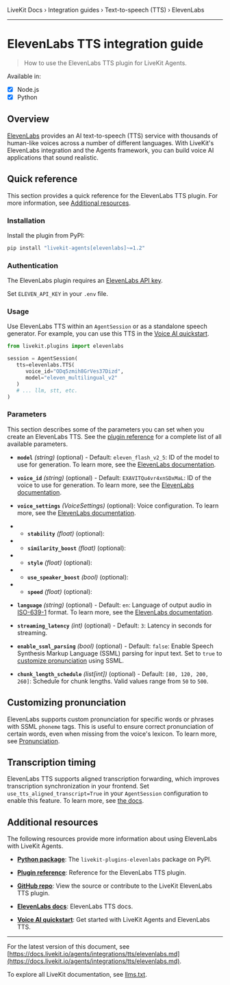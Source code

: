 LiveKit Docs › Integration guides › Text-to-speech (TTS) › ElevenLabs

---

# ElevenLabs TTS integration guide

> How to use the ElevenLabs TTS plugin for LiveKit Agents.

Available in:
- [x] Node.js
- [x] Python

## Overview

[ElevenLabs](https://elevenlabs.io/) provides an AI text-to-speech (TTS) service with thousands of human-like voices across a number of different languages. With LiveKit's ElevenLabs integration and the Agents framework, you can build voice AI applications that sound realistic.

## Quick reference

This section provides a quick reference for the ElevenLabs TTS plugin. For more information, see [Additional resources](#additional-resources).

### Installation

Install the plugin from PyPI:

```bash
pip install "livekit-agents[elevenlabs]~=1.2"

```

### Authentication

The ElevenLabs plugin requires an [ElevenLabs API key](https://elevenlabs.io/app/settings/api-keys).

Set `ELEVEN_API_KEY` in your `.env` file.

### Usage

Use ElevenLabs TTS within an `AgentSession` or as a standalone speech generator. For example, you can use this TTS in the [Voice AI quickstart](https://docs.livekit.io/agents/start/voice-ai.md).

```python
from livekit.plugins import elevenlabs

session = AgentSession(
   tts=elevenlabs.TTS(
      voice_id="ODq5zmih8GrVes37Dizd",
      model="eleven_multilingual_v2"
   )
   # ... llm, stt, etc.
)

```

### Parameters

This section describes some of the parameters you can set when you create an ElevenLabs TTS. See the [plugin reference](https://docs.livekit.io/reference/python/v1/livekit/plugins/elevenlabs/index.html.md#livekit.plugins.elevenlabs.TTS) for a complete list of all available parameters.

- **`model`** _(string)_ (optional) - Default: `eleven_flash_v2_5`: ID of the model to use for generation. To learn more, see the [ElevenLabs documentation](https://elevenlabs.io/docs/api-reference/text-to-speech/convert#/docs/api-reference/text-to-speech/convert#request.body.model_id).

- **`voice_id`** _(string)_ (optional) - Default: `EXAVITQu4vr4xnSDxMaL`: ID of the voice to use for generation. To learn more, see the [ElevenLabs documentation](https://elevenlabs.io/docs/api-reference/text-to-speech/convert).

- **`voice_settings`** _(VoiceSettings)_ (optional): Voice configuration. To learn more, see the [ElevenLabs documentation](https://elevenlabs.io/docs/api-reference/text-to-speech/convert#request.body.voice_settings).

- - **`stability`** _(float)_ (optional):
- - **`similarity_boost`** _(float)_ (optional):
- - **`style`** _(float)_ (optional):
- - **`use_speaker_boost`** _(bool)_ (optional):
- - **`speed`** _(float)_ (optional):

- **`language`** _(string)_ (optional) - Default: `en`: Language of output audio in [ISO-639-1](https://en.wikipedia.org/wiki/List_of_ISO_639_language_codes) format. To learn more, see the [ElevenLabs documentation](https://elevenlabs.io/docs/api-reference/text-to-speech/convert#request.body.language_code).

- **`streaming_latency`** _(int)_ (optional) - Default: `3`: Latency in seconds for streaming.

- **`enable_ssml_parsing`** _(bool)_ (optional) - Default: `false`: Enable Speech Synthesis Markup Language (SSML) parsing for input text. Set to `true` to [customize pronunciation](#customizing-pronunciation) using SSML.

- **`chunk_length_schedule`** _(list[int])_ (optional) - Default: `[80, 120, 200, 260]`: Schedule for chunk lengths. Valid values range from `50` to `500`.

## Customizing pronunciation

ElevenLabs supports custom pronunciation for specific words or phrases with SSML `phoneme` tags. This is useful to ensure correct pronunciation of certain words, even when missing from the voice's lexicon. To learn more, see [Pronunciation](https://elevenlabs.io/docs/best-practices/prompting#pronunciation).

## Transcription timing

ElevenLabs TTS supports aligned transcription forwarding, which improves transcription synchronization in your frontend. Set `use_tts_aligned_transcript=True` in your `AgentSession` configuration to enable this feature. To learn more, see [the docs](https://docs.livekit.io/agents/build/text.md#tts-aligned-transcriptions).

## Additional resources

The following resources provide more information about using ElevenLabs with LiveKit Agents.

- **[Python package](https://pypi.org/project/livekit-plugins-elevenlabs/)**: The `livekit-plugins-elevenlabs` package on PyPI.

- **[Plugin reference](https://docs.livekit.io/reference/python/v1/livekit/plugins/elevenlabs/index.html.md#livekit.plugins.elevenlabs.TTS)**: Reference for the ElevenLabs TTS plugin.

- **[GitHub repo](https://github.com/livekit/agents/tree/main/livekit-plugins/livekit-plugins-elevenlabs)**: View the source or contribute to the LiveKit ElevenLabs TTS plugin.

- **[ElevenLabs docs](https://elevenlabs.io/docs)**: ElevenLabs TTS docs.

- **[Voice AI quickstart](https://docs.livekit.io/agents/start/voice-ai.md)**: Get started with LiveKit Agents and ElevenLabs TTS.

---


For the latest version of this document, see [https://docs.livekit.io/agents/integrations/tts/elevenlabs.md](https://docs.livekit.io/agents/integrations/tts/elevenlabs.md).

To explore all LiveKit documentation, see [llms.txt](https://docs.livekit.io/llms.txt).